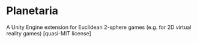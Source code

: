 # Planetaria
A Unity Engine extension for Euclidean 2-sphere games (e.g. for 2D virtual reality games) [quasi-MIT license]

<a href="https://www.dropbox.com/s/ooh83otg289ncm5/planetaria_movement.gif?dl=0">
